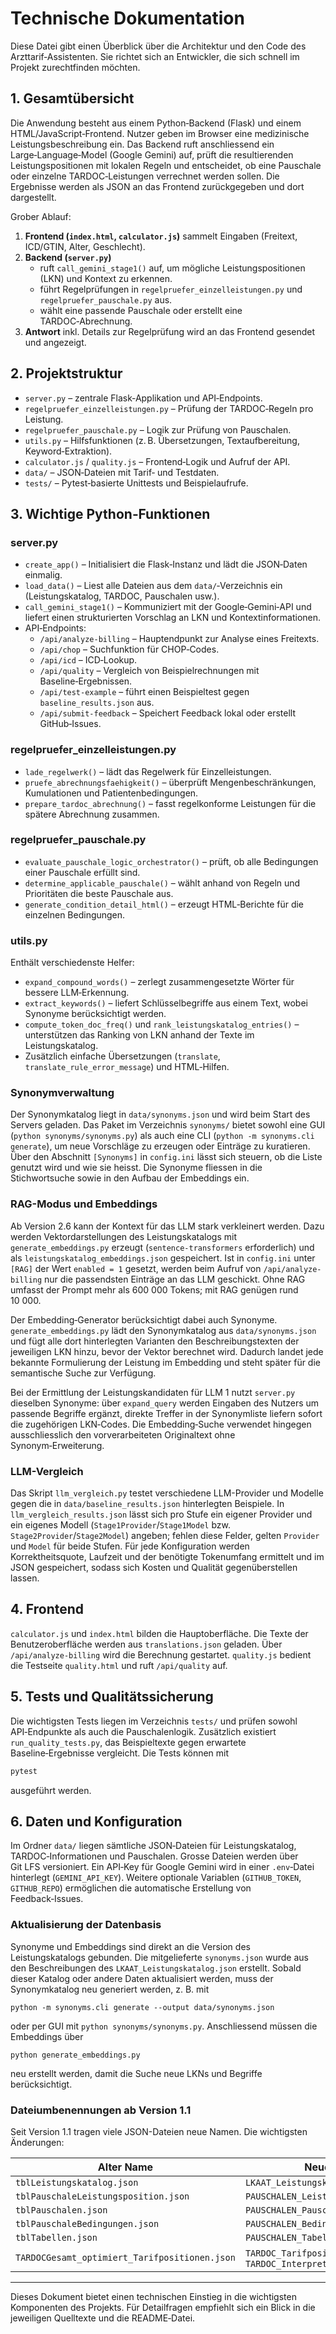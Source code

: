 # Technische Dokumentation

Diese Datei gibt einen Überblick über die Architektur und den Code des Arzttarif‑Assistenten. Sie richtet sich an Entwickler, die sich schnell im Projekt zurechtfinden möchten.

## 1. Gesamtübersicht

Die Anwendung besteht aus einem Python‑Backend (Flask) und einem HTML/JavaScript‑Frontend. Nutzer geben im Browser eine medizinische Leistungsbeschreibung ein. Das Backend ruft anschliessend ein Large‑Language‑Model (Google Gemini) auf, prüft die resultierenden Leistungspositionen mit lokalen Regeln und entscheidet, ob eine Pauschale oder einzelne TARDOC‑Leistungen verrechnet werden sollen. Die Ergebnisse werden als JSON an das Frontend zurückgegeben und dort dargestellt.

Grober Ablauf:

1. **Frontend (`index.html`, `calculator.js`)** sammelt Eingaben (Freitext, ICD/GTIN, Alter, Geschlecht).
2. **Backend (`server.py`)**
   - ruft `call_gemini_stage1()` auf, um mögliche Leistungspositionen (LKN) und Kontext zu erkennen.
   - führt Regelprüfungen in `regelpruefer_einzelleistungen.py` und `regelpruefer_pauschale.py` aus.
   - wählt eine passende Pauschale oder erstellt eine TARDOC‑Abrechnung.
3. **Antwort** inkl. Details zur Regelprüfung wird an das Frontend gesendet und angezeigt.

## 2. Projektstruktur

- `server.py` – zentrale Flask‑Applikation und API‑Endpoints.
- `regelpruefer_einzelleistungen.py` – Prüfung der TARDOC‑Regeln pro Leistung.
- `regelpruefer_pauschale.py` – Logik zur Prüfung von Pauschalen.
- `utils.py` – Hilfsfunktionen (z. B. Übersetzungen, Textaufbereitung, Keyword‑Extraktion).
- `calculator.js` / `quality.js` – Frontend‑Logik und Aufruf der API.
- `data/` – JSON‑Dateien mit Tarif‑ und Testdaten.
- `tests/` – Pytest‑basierte Unittests und Beispielaufrufe.

## 3. Wichtige Python‑Funktionen

### server.py

- `create_app()` – Initialisiert die Flask‑Instanz und lädt die JSON‑Daten einmalig.
- `load_data()` – Liest alle Dateien aus dem `data/`‑Verzeichnis ein (Leistungskatalog, TARDOC, Pauschalen usw.).
- `call_gemini_stage1()` – Kommuniziert mit der Google‑Gemini‑API und liefert einen strukturierten Vorschlag an LKN und Kontextinformationen.
- API‑Endpoints:
  - `/api/analyze-billing` – Hauptendpunkt zur Analyse eines Freitexts.
  - `/api/chop` – Suchfunktion für CHOP‑Codes.
  - `/api/icd` – ICD‑Lookup.
  - `/api/quality` – Vergleich von Beispielrechnungen mit Baseline‑Ergebnissen.
  - `/api/test-example` – führt einen Beispieltest gegen `baseline_results.json` aus.
  - `/api/submit-feedback` – Speichert Feedback lokal oder erstellt GitHub‑Issues.

### regelpruefer_einzelleistungen.py

- `lade_regelwerk()` – lädt das Regelwerk für Einzelleistungen.
- `pruefe_abrechnungsfaehigkeit()` – überprüft Mengenbeschränkungen, Kumulationen und Patientenbedingungen.
- `prepare_tardoc_abrechnung()` – fasst regelkonforme Leistungen für die spätere Abrechnung zusammen.

### regelpruefer_pauschale.py

- `evaluate_pauschale_logic_orchestrator()` – prüft, ob alle Bedingungen einer Pauschale erfüllt sind.
- `determine_applicable_pauschale()` – wählt anhand von Regeln und Prioritäten die beste Pauschale aus.
- `generate_condition_detail_html()` – erzeugt HTML‑Berichte für die einzelnen Bedingungen.

### utils.py

Enthält verschiedenste Helfer:
- `expand_compound_words()` – zerlegt zusammengesetzte Wörter für bessere LLM‑Erkennung.
- `extract_keywords()` – liefert Schlüsselbegriffe aus einem Text, wobei Synonyme berücksichtigt werden.
- `compute_token_doc_freq()` und `rank_leistungskatalog_entries()` – unterstützen das Ranking von LKN anhand der Texte im Leistungskatalog.
- Zusätzlich einfache Übersetzungen (`translate`, `translate_rule_error_message`) und HTML‑Hilfen.

### Synonymverwaltung

Der Synonymkatalog liegt in `data/synonyms.json` und wird beim Start des
Servers geladen. Das Paket im Verzeichnis `synonyms/` bietet sowohl eine
GUI (`python synonyms/synonyms.py`) als auch eine CLI
(`python -m synonyms.cli generate`), um neue Vorschläge zu erzeugen oder
Einträge zu kuratieren. Über den Abschnitt `[Synonyms]` in `config.ini`
lässt sich steuern, ob die Liste genutzt wird und wie sie heisst. Die
Synonyme fliessen in die Stichwortsuche sowie in den Aufbau der
Embeddings ein.

### RAG-Modus und Embeddings

Ab Version 2.6 kann der Kontext für das LLM stark verkleinert werden. Dazu werden
Vektordarstellungen des Leistungskatalogs mit `generate_embeddings.py` erzeugt
(`sentence-transformers` erforderlich) und als `leistungskatalog_embeddings.json`
gespeichert. Ist in `config.ini` unter `[RAG]` der Wert `enabled = 1` gesetzt,
werden beim Aufruf von `/api/analyze-billing` nur die passendsten Einträge an das
LLM geschickt.
Ohne RAG umfasst der Prompt mehr als 600 000 Tokens; mit RAG genügen rund 10 000.

Der Embedding‑Generator berücksichtigt dabei auch Synonyme. `generate_embeddings.py`
lädt den Synonymkatalog aus `data/synonyms.json` und fügt alle dort hinterlegten
Varianten den Beschreibungstexten der jeweiligen LKN hinzu, bevor der Vektor
berechnet wird. Dadurch landet jede bekannte Formulierung der Leistung im
Embedding und steht später für die semantische Suche zur Verfügung.

Bei der Ermittlung der Leistungskandidaten für LLM 1 nutzt `server.py`
dieselben Synonyme: über `expand_query` werden Eingaben des Nutzers um passende
Begriffe ergänzt, direkte Treffer in der Synonymliste liefern sofort die
zugehörigen LKN‑Codes. Die Embedding‑Suche verwendet hingegen ausschliesslich den
vorverarbeiteten Originaltext ohne Synonym‑Erweiterung.

### LLM-Vergleich

Das Skript `llm_vergleich.py` testet verschiedene LLM-Provider und Modelle gegen
die in `data/baseline_results.json` hinterlegten Beispiele. In
`llm_vergleich_results.json` lässt sich pro Stufe ein eigener Provider und ein
eigenes Modell (`Stage1Provider`/`Stage1Model` bzw. `Stage2Provider`/`Stage2Model`)
angeben; fehlen diese Felder, gelten `Provider` und `Model` für beide Stufen. Für
jede Konfiguration werden Korrektheitsquote, Laufzeit und der benötigte
Tokenumfang ermittelt und im JSON gespeichert, sodass sich Kosten und Qualität
gegenüberstellen lassen.

## 4. Frontend

`calculator.js` und `index.html` bilden die Hauptoberfläche. Die Texte der Benutzeroberfläche werden aus `translations.json` geladen. Über `/api/analyze-billing` wird die Berechnung gestartet. `quality.js` bedient die Testseite `quality.html` und ruft `/api/quality` auf.

## 5. Tests und Qualitätssicherung

Die wichtigsten Tests liegen im Verzeichnis `tests/` und prüfen sowohl API‑Endpunkte als auch die Pauschalenlogik. Zusätzlich existiert `run_quality_tests.py`, das Beispieltexte gegen erwartete Baseline‑Ergebnisse vergleicht. Die Tests können mit

```bash
pytest
```

ausgeführt werden.

## 6. Daten und Konfiguration

Im Ordner `data/` liegen sämtliche JSON‑Dateien für Leistungskatalog, TARDOC‑Informationen und Pauschalen. Grosse Dateien werden über Git LFS versioniert. Ein API‑Key für Google Gemini wird in einer `.env`‑Datei hinterlegt (`GEMINI_API_KEY`). Weitere optionale Variablen (`GITHUB_TOKEN`, `GITHUB_REPO`) ermöglichen die automatische Erstellung von Feedback‑Issues.

### Aktualisierung der Datenbasis

Synonyme und Embeddings sind direkt an die Version des Leistungskatalogs gebunden. Die mitgelieferte `synonyms.json` wurde aus den Beschreibungen des `LKAAT_Leistungskatalog.json` erstellt. Sobald dieser Katalog oder andere Daten aktualisiert werden, muss der Synonymkatalog neu generiert werden, z. B. mit

```
python -m synonyms.cli generate --output data/synonyms.json
```

oder per GUI mit `python synonyms/synonyms.py`. Anschliessend müssen die Embeddings über

```
python generate_embeddings.py
```

neu erstellt werden, damit die Suche neue LKNs und Begriffe berücksichtigt.

### Dateiumbenennungen ab Version 1.1

Seit Version 1.1 tragen viele JSON-Dateien neue Namen. Die wichtigsten Änderungen:

| Alter Name                         | Neuer Name                          |
|------------------------------------|-------------------------------------|
| `tblLeistungskatalog.json`         | `LKAAT_Leistungskatalog.json`       |
| `tblPauschaleLeistungsposition.json` | `PAUSCHALEN_Leistungspositionen.json` |
| `tblPauschalen.json`               | `PAUSCHALEN_Pauschalen.json`        |
| `tblPauschaleBedingungen.json`     | `PAUSCHALEN_Bedingungen.json`       |
| `tblTabellen.json`                 | `PAUSCHALEN_Tabellen.json`          |
| `TARDOCGesamt_optimiert_Tarifpositionen.json` | `TARDOC_Tarifpositionen.json` und `TARDOC_Interpretationen.json` |

---

Dieses Dokument bietet einen technischen Einstieg in die wichtigsten Komponenten des Projekts. Für Detailfragen empfiehlt sich ein Blick in die jeweiligen Quelltexte und die README‑Datei.
